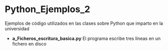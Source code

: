 # Python_Ejemplos_2
 Ejemplos de código utilizados en las clases sobre Python que imparto en la universidad

- **a_Ficheros_escritura_basica.py** 
El programa escribe tres líneas en un fichero en disco

